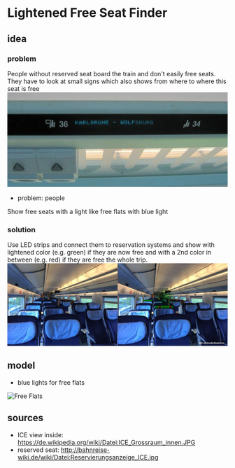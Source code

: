 # Lightened Free Seat Finder

## idea

### problem
People without reserved seat board the train and don't easily free seats. They have to look at small signs which also shows from where to where this seat is free
![Problem](01_problem.jpg)



* problem: people 

Show free seats with a light like free flats with blue light


### solution
Use LED strips and connect them to reservation systems and show with lightened color (e.g. green) if they are now free and with a 2nd color in between (e.g. red) if they are free the whole trip.  
![Sample](01_sample.jpg)

## model
* blue lights for free flats

![Free Flats](https://media04.berliner-woche.de/article/2015/01/20/6/183176_L.jpg?1537258529)

## sources
* ICE view inside: https://de.wikipedia.org/wiki/Datei:ICE_Grossraum_innen.JPG
* reserved seat: http://bahnreise-wiki.de/wiki/Datei:Reservierungsanzeige_ICE.jpg
